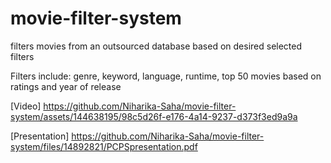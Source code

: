 # movie-filter-system
filters movies from an outsourced database based on desired selected filters

Filters include: genre, keyword, language, runtime, top 50 movies based on ratings and year of release

[Video]
https://github.com/Niharika-Saha/movie-filter-system/assets/144638195/98c5d26f-e176-4a14-9237-d373f3ed9a9a

[Presentation]
https://github.com/Niharika-Saha/movie-filter-system/files/14892821/PCPSpresentation.pdf

